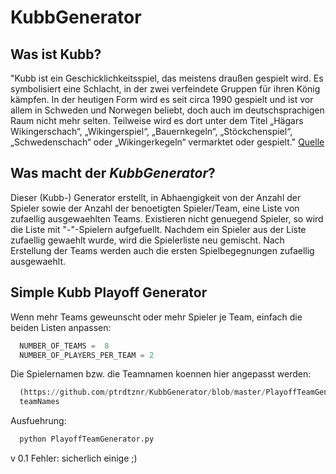 
# KubbGenerator

## Was ist Kubb?
"Kubb ist ein Geschicklichkeitsspiel, das meistens draußen gespielt wird. Es symbolisiert eine Schlacht, in der zwei verfeindete Gruppen für ihren König kämpfen. In der heutigen Form wird es seit circa 1990 gespielt und ist vor allem in Schweden und Norwegen beliebt, doch auch im deutschsprachigen Raum nicht mehr selten. Teilweise wird es dort unter dem Titel „Hägars Wikingerschach“, „Wikingerspiel“, „Bauernkegeln“, „Stöckchenspiel“, „Schwedenschach“ oder „Wikingerkegeln“ vermarktet oder gespielt." [Quelle](https://de.wikipedia.org/wiki/Kubb "Wikipedia Kubb")


## Was macht der _KubbGenerator_?
Dieser (Kubb-) Generator erstellt, in Abhaengigkeit von der Anzahl der Spieler sowie der Anzahl der benoetigten Spieler/Team, eine Liste von zufaellig ausgewaehlten Teams. Existieren nicht genuegend Spieler, so wird die Liste mit "-"-Spielern aufgefuellt. Nachdem ein Spieler aus der Liste zufaellig gewaehlt wurde, wird die Spielerliste neu gemischt.
Nach Erstellung der Teams werden auch die ersten Spielbegegnungen zufaellig ausgewaehlt.

## Simple Kubb Playoff Generator

Wenn mehr Teams geweunscht oder mehr Spieler je Team, einfach die beiden Listen anpassen:

```python
  NUMBER_OF_TEAMS =  8
  NUMBER_OF_PLAYERS_PER_TEAM = 2
```  	
Die Spielernamen bzw. die Teamnamen koennen hier angepasst werden:

```python
  (https://github.com/ptrdtznr/KubbGenerator/blob/master/PlayoffTeamGenerator.py#L23 "PlayerList)
  teamNames 
```  
Ausfuehrung:

```python
  python PlayoffTeamGenerator.py
```    
v 0.1
Fehler: sicherlich einige ;)

